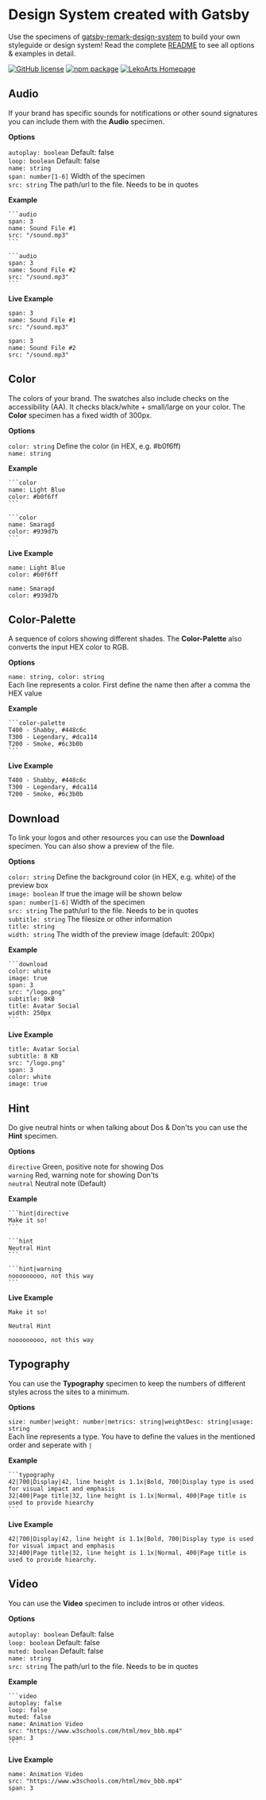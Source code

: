 # Design System created with Gatsby
Use the specimens of [gatsby-remark-design-system](https://github.com/LeKoArts/gatsby-remark-design-system) to build your own styleguide or design system!
Read the complete [README](https://github.com/LeKoArts/gatsby-remark-design-system) to see all options & examples in detail.

[![GitHub license](https://img.shields.io/github/license/LeKoArts/gatsby-remark-design-system.svg?style=flat-square)](https://github.com/LeKoArts/gatsby-remark-design-system/blob/master/LICENSE)
[![npm package](https://img.shields.io/npm/v/gatsby-remark-design-system.svg?style=flat-square)](https://www.npmjs.org/package/gatsby-remark-design-system)
[![LekoArts Homepage](https://img.shields.io/badge/lekoarts-homepage-blue.svg?style=flat-square)](https://www.lekoarts.de)

## Audio

If your brand has specific sounds for notifications or other sound signatures you can include them with the **Audio** specimen.

**Options**

`autoplay: boolean` Default: false  
`loop: boolean` Default: false  
`name: string`  
`span: number[1-6]` Width of the specimen  
`src: string` The path/url to the file. Needs to be in quotes

**Example**

````
```audio
span: 3
name: Sound File #1
src: "/sound.mp3"
```

```audio
span: 3
name: Sound File #2
src: "/sound.mp3"
```
````

**Live Example**

```audio
span: 3
name: Sound File #1
src: "/sound.mp3"
```

```audio
span: 3
name: Sound File #2
src: "/sound.mp3"
```

## Color

The colors of your brand. The swatches also include checks on the accessibility (AA). It checks black/white + small/large on your color. The **Color** specimen has a fixed width of 300px.

**Options**

`color: string` Define the color (in HEX, e.g. #b0f6ff)  
`name: string`

**Example**

````
```color
name: Light Blue
color: #b0f6ff
```

```color
name: Smaragd
color: #939d7b
```
````

**Live Example**

```color
name: Light Blue
color: #b0f6ff
```

```color
name: Smaragd
color: #939d7b
```

## Color-Palette

A sequence of colors showing different shades. The **Color-Palette** also converts the input HEX color to RGB.

**Options**

`name: string, color: string`  
Each line represents a color. First define the name then after a comma the HEX value

**Example**

````
```color-palette
T400 - Shabby, #448c6c
T300 - Legendary, #dca114
T200 - Smoke, #6c3b0b
```
````

**Live Example**

```color-palette
T400 - Shabby, #448c6c
T300 - Legendary, #dca114
T200 - Smoke, #6c3b0b
```

## Download

To link your logos and other resources you can use the **Download** specimen. You can also show a preview of the file.

**Options**

`color: string` Define the background color (in HEX, e.g. white) of the preview box  
`image: boolean` If true the image will be shown below  
`span: number[1-6]` Width of the specimen  
`src: string` The path/url to the file. Needs to be in quotes  
`subtitle: string` The filesize or other information   
`title: string`  
`width: string` The width of the preview image (default: 200px)

**Example**

````
```download
color: white
image: true
span: 3
src: "/logo.png"
subtitle: 8KB
title: Avatar Social
width: 250px
```
````

**Live Example**

```download
title: Avatar Social
subtitle: 8 KB
src: "/logo.png"
span: 3
color: white
image: true
```

## Hint

Do give neutral hints or when talking about Dos & Don'ts you can use the **Hint** specimen.

**Options**

`directive` Green, positive note for showing Dos  
`warning` Red, warning note for showing Don'ts  
`neutral` Neutral note (Default)

**Example**

````
```hint|directive
Make it so!
```

```hint
Neutral Hint
```

```hint|warning
nooooooooo, not this way
```
````

**Live Example**

```hint|directive
Make it so!
```

```hint
Neutral Hint
```

```hint|warning
nooooooooo, not this way
```

## Typography

You can use the **Typography** specimen to keep the numbers of different styles across the sites to a minimum.

**Options**

`size: number|weight: number|metrics: string|weightDesc: string|usage: string`  
Each line represents a type. You have to define the values in the mentioned order and seperate with `|`

**Example**

````
```typography
42|700|Display|42, line height is 1.1x|Bold, 700|Display type is used for visual impact and emphasis
32|400|Page title|32, line height is 1.1x|Normal, 400|Page title is used to provide hiearchy
```
````

**Live Example**

```typography
42|700|Display|42, line height is 1.1x|Bold, 700|Display type is used for visual impact and emphasis
32|400|Page title|32, line height is 1.1x|Normal, 400|Page title is used to provide hiearchy.
```

## Video

You can use the **Video** specimen to include intros or other videos.

**Options**

`autoplay: boolean` Default: false  
`loop: boolean` Default: false  
`muted: boolean` Default: false  
`name: string`  
`src: string` The path/url to the file. Needs to be in quotes  

**Example**

````
```video
autoplay: false
loop: false
muted: false
name: Animation Video
src: "https://www.w3schools.com/html/mov_bbb.mp4"
span: 3
```
````

**Live Example**

```video
name: Animation Video
src: "https://www.w3schools.com/html/mov_bbb.mp4"
span: 3
```